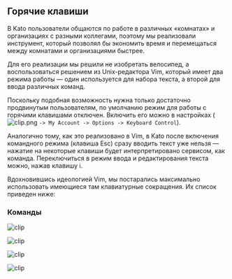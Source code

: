 ## Горячие клавиши

В Kato пользователи общаются по работе в различных «комнатах» и организациях с разными коллегами, поэтому мы реализовали инструмент, который позволял бы экономить время и перемещаться между комнатами и организациями быстрее.

Для его реализации мы решили не изобретать велосипед, а воспользоваться решением из Unix-редактора Vim, который имеет два режима работы — один используется для набора текста, а второй для ввода различных команд.

Поскольку подобная возможность нужна только достаточно продвинутым пользователям, по умолчанию режим для работы с горячими клавишами отключен. Включить его можно в настройках (![clip.png](https://s3.amazonaws.com/kato-share/2b9ca8dddd30d4b02b589b711204c953fb9a9aba105f87dbd326401b8ff6c7b6/clip.png) `-> My Account -> Options -> Keyboard Control`).

Аналогично тому, как это реализовано в Vim, в Kato после включения командного режима (клавиша Esc) сразу вводить текст уже нельзя — нажатие на некоторые клавиши будет интерпретировано сервисом, как команда. Переключиться в режим ввода и редактирования текста можно, нажав клавишу i.

Вдохновившись идеологией Vim, мы постарались максимально использовать имеющиеся там клавиатурные сокращения. Их список приведен ниже:

### Команды

![clip](https://in.kato.im/8a41e7dd93568a57d422307af7f6d014695bb38c6d9ed9cc783e79f4e00ebff0/clip.png)

![clip](https://in.kato.im/3cea4b5861acbb996d6c96182c99bb477378e6d914e128ad1cb8af2f36e27b7/clip.png)

![clip](https://in.kato.im/cac51a47a26d24b5fed6ed10165f50441a0db19e802ae7153d2dfbceccc9a9d8/clip.png)

![clip](https://in.kato.im/11483153880220031b93ed0e5d9f2ccc99efa565b6a9bfb23ff41d4e1a625121/clip.png)

